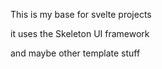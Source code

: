 This is my base for svelte projects

it uses the Skeleton UI framework

and maybe other template stuff